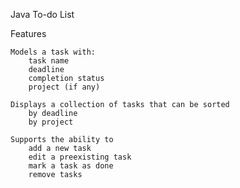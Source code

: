 Java To-do List


Features

    Models a task with:
        task name
        deadline
        completion status
        project (if any)
    
    Displays a collection of tasks that can be sorted
        by deadline
        by project
    
    Supports the ability to
        add a new task
        edit a preexisting task
        mark a task as done
        remove tasks
    